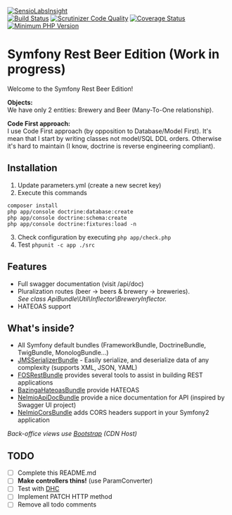 [![SensioLabsInsight](https://insight.sensiolabs.com/projects/665c060e-aa8a-458a-b74c-44c5725c7155/big.png)](https://insight.sensiolabs.com/projects/665c060e-aa8a-458a-b74c-44c5725c7155)  
[![Build Status](https://travis-ci.org/maxpou/symfony-rest-beer-edition.svg?branch=master)](https://travis-ci.org/maxpou/symfony-rest-beer-edition) [![Scrutinizer Code Quality](https://scrutinizer-ci.com/g/maxpou/symfony-rest-beer-edition/badges/quality-score.png?b=master)](https://scrutinizer-ci.com/g/maxpou/symfony-rest-beer-edition/?branch=master) [![Coverage Status](https://coveralls.io/repos/github/maxpou/symfony-rest-beer-edition/badge.svg?branch=master)](https://coveralls.io/github/maxpou/symfony-rest-beer-edition?branch=master) [![Minimum PHP Version](https://img.shields.io/badge/php-%3E%3D%205.6-8892BF.svg?style=flat-square)](https://php.net/)

Symfony Rest Beer Edition (Work in progress)
============================================

Welcome to the Symfony Rest Beer Edition!  


**Objects:**  
We have only 2 entities: Brewery and Beer (Many-To-One relationship).

**Code First approach:**  
I use Code First approach (by opposition to Database/Model First). It's mean that I start by writing classes not model/SQL DDL orders. Otherwise it's hard to maintain (I know, doctrine is reverse engineering compliant).


## Installation

1. Update parameters.yml (create a new secret key)
2. Execute this commands
```
composer install
php app/console doctrine:database:create  
php app/console doctrine:schema:create  
php app/console doctrine:fixtures:load -n
```
3. Check configuration by executing `php app/check.php`
4. Test `phpunit -c app ./src`

## Features

* Full swagger documentation (visit /api/doc)
* Pluralization routes (beer -> beers & brewery -> breweries).  
*See class ApiBundle\Util\Inflector\BreweryInflector.*
* HATEOAS support


## What's inside?

* All Symfony default bundles (FrameworkBundle, DoctrineBundle, TwigBundle, MonologBundle...)
* [JMSSerializerBundle](https://github.com/schmittjoh/JMSSerializerBundle) - Easily serialize, and deserialize data of any complexity (supports XML, JSON, YAML)
* [FOSRestBundle](https://github.com/FriendsOfSymfony/FOSRestBundle) provides several tools to assist in building REST applications
* [BazingaHateoasBundle](https://github.com/willdurand/BazingaHateoasBundle) provide HATEOAS
* [NelmioApiDocBundle](https://github.com/nelmio/NelmioApiDocBundle) provide a nice documentation for API (inspired by Swagger UI project)
* [NelmioCorsBundle](https://github.com/nelmio/NelmioCorsBundle) adds CORS headers support in your Symfony2 application

*Back-office views use [Bootstrap](http://getbootstrap.com) (CDN Host)*

## TODO

- [ ] Complete this README.md
- [ ] **Make controllers thins!** (use ParamConverter)
- [ ] Test with [DHC](https://dhc.restlet.com/)  
- [ ] Implement PATCH HTTP method
- [ ] Remove all todo comments
